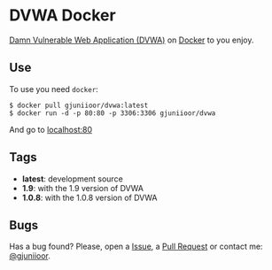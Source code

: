 # DVWA Docker

[Damn Vulnerable Web Application (DVWA)][dvwa] on [Docker] to you enjoy.

## Use

To use you need `docker`:

~~~
$ docker pull gjuniioor/dvwa:latest
$ docker run -d -p 80:80 -p 3306:3306 gjuniioor/dvwa
~~~

And go to [localhost:80][local]

## Tags

* **latest**: development source
* **1.9**: with the 1.9 version of DVWA
* **1.0.8**: with the 1.0.8 version of DVWA

## Bugs

Has a bug found? Please, open a [Issue], a [Pull Request][pr] or contact me: [@gjuniioor]. 

[docker]: https://www.docker.com/
[dvwa]: http://dvwa.co.uk/
[local]: http://localhost:80
[issue]: https://github.com/gjuniioor/docker-dvwa/issues
[pr]: https://github.com/gjuniioor/docker-dvwa/pulls
[@gjuniioor]: https://github.com/gjuniioor
